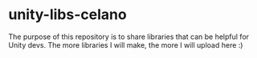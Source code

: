 # unity-libs-celano
The purpose of this repository is to share libraries that can be helpful for Unity devs.
The more libraries I will make, the more I will upload here :)
